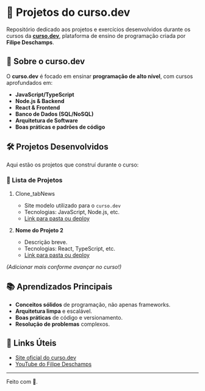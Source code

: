 # 🚀 Projetos do curso.dev

Repositório dedicado aos projetos e exercícios desenvolvidos durante os cursos da **[curso.dev](https://curso.dev)**, plataforma de ensino de programação criada por **Filipe Deschamps**.

## 📌 Sobre o curso.dev

O **curso.dev** é focado em ensinar **programação de alto nível**, com cursos aprofundados em:

- **JavaScript/TypeScript**
- **Node.js & Backend**
- **React & Frontend**
- **Banco de Dados (SQL/NoSQL)**
- **Arquitetura de Software**
- **Boas práticas e padrões de código**

## 🛠 Projetos Desenvolvidos

Aqui estão os projetos que construí durante o curso:

### 📂 Lista de Projetos

1. Clone_tabNews
   - Site modelo utilizado para o `curso.dev`
   - Tecnologias: JavaScript, Node.js, etc.
   - [Link para pasta ou deploy]([(https://clonetabnew-2r5stdnwr-lucaslouvems-projects.vercel.app/)])

2. **Nome do Projeto 2**
   - Descrição breve.
   - Tecnologias: React, TypeScript, etc.
   - [Link para pasta ou deploy](#)

_(Adicionar mais conforme avançar no curso!)_

## 📚 Aprendizados Principais

- **Conceitos sólidos** de programação, não apenas frameworks.
- **Arquitetura limpa** e escalável.
- **Boas práticas** de código e versionamento.
- **Resolução de problemas** complexos.

## 🔗 Links Úteis

- [Site oficial do curso.dev](https://curso.dev)
- [YouTube do Filipe Deschamps](https://youtube.com/@FilipeDeschamps)

---

Feito com 💜.
